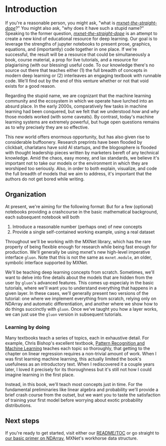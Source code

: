 # Introduction

If you're a reasonable person, you might ask, "what is [*mxnet-the-straight-dope*](https://github.com/zackchase/mxnet-the-straight-dope)?" You might also ask, "why does it have such a stupid name?" Speaking to the former question, [*mxnet-the-straight-dope*](https://github.com/zackchase/mxnet-the-straight-dope) is an attempt to create a new kind of educational resource for deep learning. Our goal is to leverage the strengths of jupyter notebooks to present prose, graphics, equations, and (importantly) code together in one place. If we're successful, the result will be a resource that could be simultaneously a book, course material, a prop for live tutorials, and a resource for plagiarising (with our blessing) useful code. To our knowledge there's no source out there that teaches either (1) the full breadth of concepts in modern deep learning or (2) interleaves an engaging textbook with runnable code. We'll find out by the end of this venture whether or not that void exists for a good reason.

Regarding the stupid name, we are cognizant that the machine learning community and the ecosystem in which we operate have lurched into an absurd place. In the early 2000s, comparatively few tasks in machine learning had been conquered, but we felt that we understood *how* and *why* those models worked (with some caveats). By contrast, today's machine learning systems are extremely powerful, but huge open questions remains as to why precisely they are so effective.  

This new world offers enormous opportunity, but has also given rise to considerable buffoonery. Research preprints have been flooded by clickbait, charlatans have sold AI startups, and the blogosphere is flooded with thought leadership pieces written by marketers bereft of any technical knowledge. Amid the chaos, easy money, and lax standards, we believe it's important not to take our models or the environment in which they are worshiped too seriously. Also, in order to both explain, visualize, and code the full breadth of models that we aim to address, it's important that the authors do not get bored while writing. 

## Organization

At present, we're aiming for the following format: But for a few (optional) notebooks providing a crashcourse in the basic mathematical background, each subsequent notebook will both

1. Introduce a reasonable number (perhaps one) of new concepts
2. Provide a single self-contained working example, using a real dataset

Throughout we'll be working with the MXNet library, which has the rare property of being flexible enough for research while being fast enough for production. We'll generally be using mxnet's new high-level imperative interface ``gluon``. Note that this is not the same as ``mxnet.module``, an older, symbolic interface supported by MXNet. 

We'll be teaching deep learning concepts from scratch. Sometimes, we'll want to delve into fine details about the models that are hidden from the user by ``gluon``'s advanced features. This comes up especialy in the basic tutorials, where we'll want you to understand everything that happens in a given layer. In these cases, we'll generally present two versions of the tutorial: one where we implement everything from scratch, relying only on NDArray and automatic differentiation, and another where we show how to do things succinctly with ``gluon``. Once we've taught you how a layer works, we can just use the ``gluon`` version in subsequent tutorials.

### Learning by doing

Many textbooks teach a series of topics, each in exhaustive detail. For example, Chris Bishop's excellent textbook, [Pattern Recognition and Machine Learning](https://www.amazon.com/Pattern-Recognition-Learning-Information-Statistics/dp/0387310738) teaches each topic so thoroughly, that getting to the chapter on linear regression requires a non-trivial amount of work. When I was first learning machine learning, this actually limited the book's usefulness as an introductory text. When I rediscovered it a couple years later, I loved it precisely for its thoroughness but it's still not how I could imagine learning in the first place. 

Instead, in this book, we'll teach most concepts just in time. For the fundamental preliminaries like linear algebra and probability we'll provide a brief crash course from the outset, but we want you to taste the satisfaction of training your first model before worrying about exotic probability distributions. 

## Next steps

If you're ready to get started, visit either our [README/TOC](https://github.com/zackchase/mxnet-the-straight-dope/blob/master/README.md) or go straight to [our basic primer on NDArray](https://github.com/zackchase/mxnet-the-straight-dope/blob/master/1-ndarray.ipynb), MXNet's workhorse data structure.



